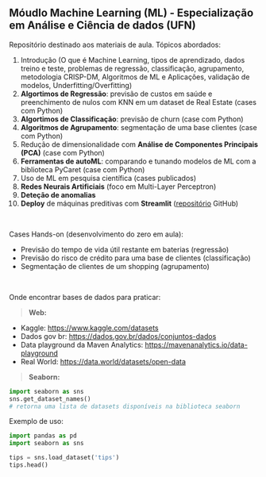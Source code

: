 ## Móudlo Machine Learning (ML) - Especialização em Análise e Ciência de dados (UFN)

Repositório destinado aos materiais de aula. Tópicos abordados:

1. Introdução (O que é Machine Learning, tipos de aprendizado, dados treino e teste, problemas de regressão, classificação, agrupamento, metodologia CRISP-DM, Algoritmos de ML e Aplicações, validação de modelos, Underfitting/Overfitting)
2. **Algortimos de Regressão**: previsão de custos em saúde e preenchimento de nulos com KNN em um dataset de Real Estate (cases com Python)
3. **Algortimos de Classificação**: previsão de churn (case com Python)
4. **Algoritmos de Agrupamento**: segmentação de uma base clientes (case com Python)
5. Redução de dimensionalidade com **Análise de Componentes Principais (PCA)** (case com Python)
6. **Ferramentas de autoML**: comparando e tunando modelos de ML com a biblioteca PyCaret (case com Python)
7. Uso de ML em pesquisa científica (cases publicados) 
8. **Redes Neurais Artificiais** (foco em Multi-Layer Perceptron)
9. **Deteção de anomalias**
10. **Deploy** de máquinas preditivas com **Streamlit** ([repositório](https://github.com/OviedoVR/MLpredictSales) GitHub)
    
<br>

Cases Hands-on (desenvolvimento do zero em aula):
- Previsão do tempo de vida útil restante em baterias (regressão)
- Previsão do risco de crédito para uma base de clientes (classificação)
- Segmentação de clientes de um shopping (agrupamento)

<br>

Onde encontrar bases de dados para praticar:

> **Web:**

- Kaggle: https://www.kaggle.com/datasets
- Dados gov br: https://dados.gov.br/dados/conjuntos-dados
- Data playground da Maven Analytics: https://mavenanalytics.io/data-playground
- Real World: https://data.world/datasets/open-data
  
> **Seaborn:**

```python
import seaborn as sns
sns.get_dataset_names()
# retorna uma lista de datasets disponíveis na biblioteca seaborn
```

Exemplo de uso:

```python
import pandas as pd
import seaborn as sns

tips = sns.load_dataset('tips')
tips.head()
```  
